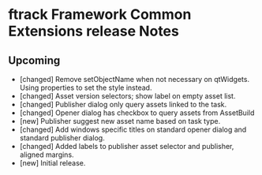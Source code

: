 # ftrack Framework Common Extensions release Notes

## Upcoming


* [changed] Remove setObjectName when not necessary on qtWidgets. Using properties to set the style instead.
* [changed] Asset version selectors; show label on empty asset list.
* [changed] Publisher dialog only query assets linked to the task.
* [changed] Opener dialog has checkbox to query assets from AssetBuild
* [new] Publisher suggest new asset name based on task type.
* [changed] Add windows specific titles on standard opener dialog and standard publisher dialog.
* [changed] Added labels to publisher asset selector and publisher, aligned margins.
* [new] Initial release.
